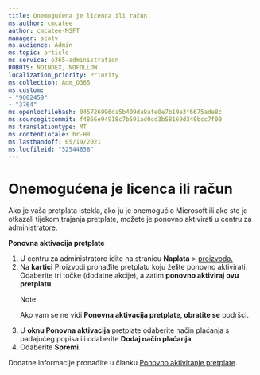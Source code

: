 ```yaml
---
title: Onemogućena je licenca ili račun
ms.author: cmcatee
author: cmcatee-MSFT
manager: scotv
ms.audience: Admin
ms.topic: article
ms.service: o365-administration
ROBOTS: NOINDEX, NOFOLLOW
localization_priority: Priority
ms.collection: Adm_O365
ms.custom:
- "9002459"
- "3764"
ms.openlocfilehash: 045726996da5b409da9afe0e7b19e3f6675ade8c
ms.sourcegitcommit: f4866e94918c7b591ad0cd3b58169d340bcc7f00
ms.translationtype: MT
ms.contentlocale: hr-HR
ms.lasthandoff: 05/19/2021
ms.locfileid: "52544858"
---
```

# <a name="license-or-account-disabled"></a>Onemogućena je licenca ili račun

Ako je vaša pretplata istekla, ako ju je onemogućio Microsoft ili ako ste je otkazali tijekom trajanja pretplate, možete je ponovno aktivirati u centru za administratore.

**Ponovna aktivacija pretplate**

1. U centru za administratore idite na stranicu **Naplata**  >  [proizvoda.](https://go.microsoft.com/fwlink/p/?linkid=842054)
2. Na **kartici** Proizvodi pronađite pretplatu koju želite ponovno aktivirati. Odaberite tri točke (dodatne akcije), a zatim **ponovno aktiviraj ovu pretplatu.**
    > [!NOTE]
    > Ako vam se ne vidi **Ponovna aktivacija pretplate, obratite se** podršci.
3. U **oknu Ponovna aktivacija** pretplate odaberite način plaćanja s padajućeg popisa ili odaberite **Dodaj način plaćanja**.
4. Odaberite **Spremi**.

Dodatne informacije pronađite u članku [Ponovno aktiviranje pretplate](/microsoft-365/commerce/subscriptions/reactivate-your-subscription).